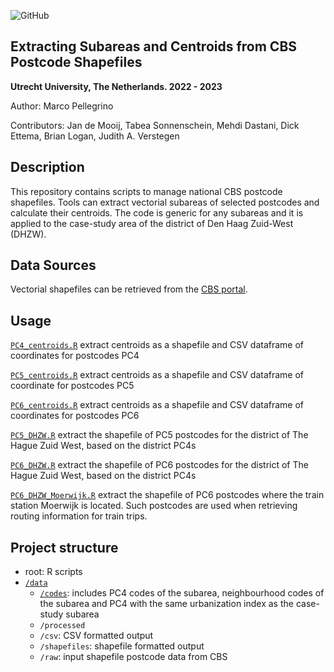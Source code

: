 ![GitHub](https://img.shields.io/badge/license-GPL--3.0-blue)

## Extracting Subareas and Centroids from CBS Postcode Shapefiles

**Utrecht University, The Netherlands. 2022 - 2023**

Author: Marco Pellegrino

Contributors: Jan de Mooij, Tabea Sonnenschein, Mehdi Dastani, Dick Ettema, Brian Logan, Judith A. Verstegen

## Description

This repository contains scripts to manage national CBS postcode shapefiles. Tools can extract vectorial subareas of selected postcodes and calculate their centroids. The code is generic for any subareas and it is applied to the case-study area of the district of Den Haag Zuid-West (DHZW).

## Data Sources

Vectorial shapefiles can be retrieved from the [CBS portal](https://www.cbs.nl/nl-nl/dossier/nederland-regionaal/geografische-data/gegevens-per-postcode).

## Usage

[`PC4_centroids.R`](PC4_centroids.R) extract centroids as a shapefile and CSV dataframe of coordinates for postcodes PC4

[`PC5_centroids.R`](PC5_centroids.R) extract centroids as a shapefile and CSV dataframe of coordinate for postcodes PC5

[`PC6_centroids.R`](PC6_centroids.R) extract centroids as a shapefile and CSV dataframe of coordinates for postcodes PC6

[`PC5_DHZW.R`](PC5_DHZW.R) extract the shapefile of PC5 postcodes for the district of The Hague Zuid West, based on the district PC4s

[`PC6_DHZW.R`](PC6_DHZW.R) extract the shapefile of PC6 postcodes for the district of The Hague Zuid West, based on the district PC4s

[`PC6_DHZW_Moerwijk.R`](PC6_DHZW_Moerwijk.R) extract the shapefile of PC6 postcodes where the train station Moerwijk is located. Such postcodes are used when retrieving routing information for train trips.

## Project structure

*   root: R scripts
*   [`/data`](/data)
    *   [`/codes`](/data/codes): includes PC4 codes of the subarea, neighbourhood codes of the subarea and PC4 with the same urbanization index as the case-study subarea
    *   `/processed`
    *   `/csv`: CSV formatted output
    *   `/shapefiles`: shapefile formatted output
    *   `/raw`: input shapefile postcode data from CBS